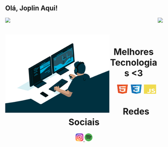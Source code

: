 ## Olá, Joplin Aqui!

<div>
  
  <img  height="180em" src="https://github-readme-stats.vercel.app/api?username=MrJoplinMV&show_icons=true&theme=great-gatsby&include_all_commits=true&count_private=true"/>
  <img align="right" height="180em" src="https://github-readme-stats.vercel.app/api/top-langs/?username=MrJoplinMV&layout=compact&langs_count=16&theme=great-gatsby"/>
</div>
<br>

<div  align="center"> 
  <div style="display: inline_block"><br>
    <img align="left" height="250" alt="coding-time" src="code.gif">
    <h1 align="center">Melhores Tecnologias <3</h1>
    <img align="center" height="30" width="40" alt="html-icon" src="https://raw.githubusercontent.com/devicons/devicon/master/icons/html5/html5-original.svg">
    <img align="center" height="30" width="40" alt="css-icon" src="https://raw.githubusercontent.com/devicons/devicon/master/icons/css3/css3-original.svg">
    <img align="center" height="30" width="40" alt="js-icon"  src="https://raw.githubusercontent.com/devicons/devicon/master/icons/javascript/javascript-plain.svg">
   </div>
    
  
  <h1 align="center">Redes Sociais</h1>
    <a href = "https://www.instagram.com/erikmartinsjp/">
      <img width="25" src="instagram.png">
    </a>
    <a href = "https://open.spotify.com/user/2cg9l0aos4isujslo083nvy4z?si=MWPtDUmtQOqkHuAdmb6IGA">
      <img width="25" src="spotify.png">
    </a>
</div>
